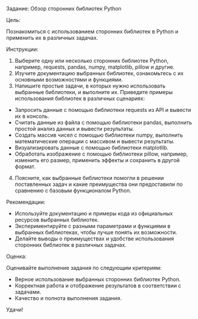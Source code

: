 Задание: Обзор сторонних библиотек Python


Цель:

Познакомиться с использованием сторонних библиотек в Python и применить их в различных задачах.

Инструкции:

1. Выберите одну или несколько сторонних библиотек Python, например, requests, pandas, numpy, matplotlib, pillow и другие.
2. Изучите документацию выбранных библиотек, ознакомьтесь с их основными возможностями и функциями.
3. Напишите простые задачи, в которых нужно использовать выбранные библиотеки, и выполните их. Приведите примеры использования библиотек в различных сценариях:
  - Запросить данные с помощью библиотеки requests из API и вывести их в консоль.
  - Считать данные из файла с помощью библиотеки pandas, выполнить простой анализ данных и вывести результаты.
  - Создать массив чисел с помощью библиотеки numpy, выполнить математические операции с массивом и вывести результаты.
  - Визуализировать данные с помощью библиотеки matplotlib.
  - Обработать изображение с помощью библиотеки pillow, например, изменить его размер, применить эффекты и сохранить в другой формат.
4. Поясните, как выбранные библиотеки помогли в решении поставленных задач и какие преимущества они предоставили по сравнению с базовым функционалом Python.

Рекомендации:

- Используйте документацию и примеры кода из официальных ресурсов выбранных библиотек.
- Экспериментируйте с разными параметрами и функциями в выбранных библиотеках, чтобы лучше понять их возможности.
- Делайте выводы о преимуществах и удобстве использования сторонних библиотек в различных задачах.

Оценка:

Оценивайте выполнение задания по следующим критериям:
- Верное использование выбранных сторонних библиотек Python.
- Корректная работа и отображение результатов в соответствии с задачами.
- Качество и полнота выполнения задания.

Удачи!